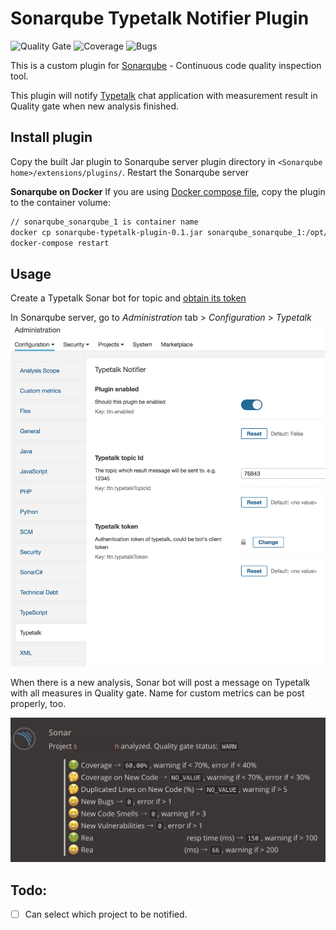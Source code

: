 # Sonarqube Typetalk Notifier Plugin
![Quality Gate](https://sonarcloud.io/api/project_badges/measure?project=jp.co.atware%3Asonarqube-typetalk-plugin&metric=alert_status)
![Coverage](https://sonarcloud.io/api/project_badges/measure?project=jp.co.atware%3Asonarqube-typetalk-plugin&metric=coverage)
![Bugs](https://sonarcloud.io/api/project_badges/measure?project=jp.co.atware%3Asonarqube-typetalk-plugin&metric=bugs)

This is a custom plugin for [Sonarqube](https://www.sonarqube.org/) - Continuous code quality inspection tool.

This plugin will notify [Typetalk](https://typetalk.com) chat application with measurement result in Quality gate when new analysis finished.

## Install plugin
Copy the built Jar plugin to Sonarqube server plugin directory in `<Sonarqube home>/extensions/plugins/`.
Restart the Sonarqube server

**Sonarqube on Docker**
If you are using [Docker compose file](https://github.com/SonarSource/docker-sonarqube/blob/master/recipes.md), copy the plugin to the container volume:

```bash
// sonarqube_sonarqube_1 is container name
docker cp sonarqube-typetalk-plugin-0.1.jar sonarqube_sonarqube_1:/opt/sonarqube/extensions/plugins/
docker-compose restart
```

## Usage
Create a Typetalk Sonar bot for topic and [obtain its token](https://developer.nulab-inc.com/docs/typetalk/)

In Sonarqube server, go to *Administration* tab > *Configuration* > *Typetalk*
![Plugin Configuration Screen shot](doc/plugin-configuration-screen-shot.png)

When there is a new analysis, Sonar bot will post a message on Typetalk with all measures in Quality gate. Name for custom metrics can be post properly, too.

![Typetalk Bot screen shot](doc/typetalk-notification-screen-shot.png)

## Todo:
-[ ] Can select which project to be notified.
